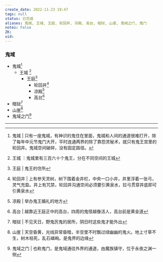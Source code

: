 ```yaml
---
create_date: 2022-11-23 19:47
tags: null
status: 已完成
aliases: 鬼城, 王城, 王庭, 轮回井, 凉殿, 高台, 暗狱, 山崖, 鬼域之门, 鬼门
notes: False
ZK: 
uid: 
---
```


### 鬼域

- 鬼城[^1]
	- 王城 [^2]
		- 王庭[^3]  
			- 轮回井[^4] 
			- 凉殿[^5]
			- 高台[^6] 
- 暗狱[^7]
- 山崖[^8]
- 鬼域之门[^9]

---

[^1]: 鬼城 | 只有一座鬼城，有神识的鬼住在里面，鬼城和人间的通道很难打开，除了每年中元节鬼门大开，平时连通两界的除了靠怨灵秘术，就只有鬼王宫里的轮回井。鬼城空间破碎，没有固定路径。
[^2]: 王城 ｜鬼城里有三百六十个鬼王，分在不同空间的王城
[^3]: 王庭  | 鬼王的住所
[^4]: 轮回井 | 上有参天灵树，树下围着金井栏，中央一口小井，井里浮着一张弓，灵气充盈。井上有咒禁，轮回井沟通空间必须要引黄泉水，拉弓贯穿井底即可引黄泉水
[^5]: 凉殿 | 举办鬼王婚礼的地方
[^6]: 高台 | 越靠近王庭正中的高台，四周的鬼怪越像活人，高台前是黄金道
[^7]: 暗狱 | 不见天日，野鬼厉鬼的居所，阴日时这些鬼才能外出
[^8]: 山崖 | 天空昏黄，光线异常昏暗，半空里不时飘过绿幽幽的鬼火。地上寸草不生，树木枯死，乱石嶙峋。是鬼界的边缘
[^9]: 鬼域之门 | 也称鬼门，是鬼域通往外界的通道，由魔族镇守，位于永夜之渊一侧
